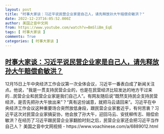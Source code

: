 ```yaml
---
layout: post
title: "时事大家谈：习近平说民营企业家是自己人，请先释放孙大午赔偿俞敏洪？"
date: 2022-12-23T16:05:52.000Z
author: 美国之音中文网
from: https://www.youtube.com/watch?v=BmSliBm_EqE
tags: [ 时事大家谈 ]
comments: True
categories: [ 时事大家谈 ]
---
```

<!--1671811552000-->
[时事大家谈：习近平说民营企业家是自己人，请先释放孙大午赔偿俞敏洪？](https://www.youtube.com/watch?v=BmSliBm_EqE)
------

<div>
12月15日上午中央经济工作会议第一次全体会议，习近平一番表白成了新闻关注点。他说，"我是一贯支持民营企业的，也是在民营经济比较发达的地方干过来的...民营企业和民营企业家是我们自己人”。有网友随后说“既然支持民企支持民营经济，是否先把孙大午放出来”？“真有这份诚意，就把马云请回来”。习近平在中央经济工作会议这种重要场合突然放低身段，跟民营企业家套近乎，有何苦衷？习近平这次对民营企业家搞妥协，他会放了孙大午，迎回马云、安抚柳传志、赔偿俞敏洪？在经历了习近平跟民营企业家翻脸时刻之后，民营企业家还会把习近平当作自己人？ 美国之音中文网视频 - https://www.voachinese.com/a/6889012.html
</div>
